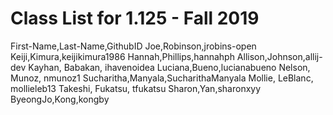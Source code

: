 # Class List for 1.125 - Fall 2019
First-Name,Last-Name,GithubID
Joe,Robinson,jrobins-open
Keiji,Kimura,keijikimura1986
Hannah,Phillips,hannahph
Allison,Johnson,allij-dev
Kayhan, Babakan, ihavenoidea
Luciana,Bueno,lucianabueno
Nelson, Munoz, nmunoz1
Sucharitha,Manyala,SucharithaManyala
Mollie, LeBlanc, mollieleb13
Takeshi, Fukatsu, tfukatsu
Sharon,Yan,sharonxyy
ByeongJo,Kong,kongby
